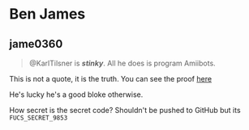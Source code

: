 # Ben James
## jame0360

> @KarlTilsner is ***stinky***. All he does is program Amiibots.


This is not a quote, it is the truth. You can see the proof [here](https://amiibots-stats-tool.com/)

He's lucky he's a good bloke otherwise.

How secret is the secret code? Shouldn't be pushed to GitHub but its `FUCS_SECRET_9853`